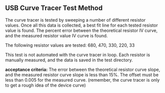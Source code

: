 <h2> USB Curve Tracer Test Method </h2>
The curve tracer is tested by sweeping a number of different resistor values.
Once all this data is collected, a best fit line for each tested resistor value
is found. The percent error between the theoretical resistor IV curve, and the measured resistor value IV curve is found.

The following resistor values are tested:  680, 470, 330, 220, 33

This test is not automated with the curve tracer in loop. Each resistor is manually measured,
and the data is saved in the test directory. 

<b>acceptance criteria:</b>
The error between the theoretical resistor curve slope, and the measured
resistor curve slope is less than 15%. 
The offset must be less than 0.005 for the measured curve. 
(remember, the curve tracer is only to get a rough idea of the device curve)




